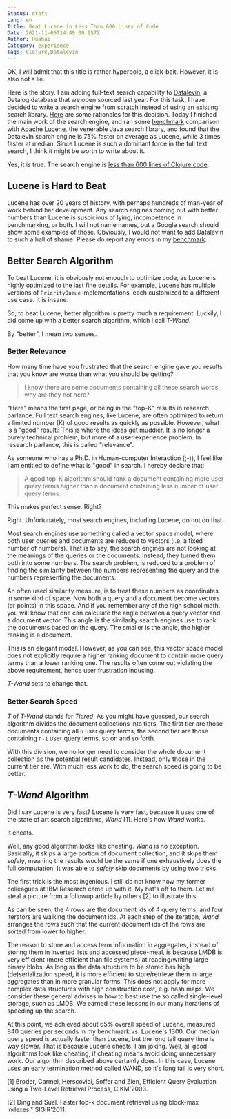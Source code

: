 ```yaml
---
Status: draft
Lang: en
Title: Beat Lucene in Less Than 600 Lines of Code
Date: 2021-11-05T14:49:00.957Z
Author: Huahai
Category: experience
Tags: Clojure,Datalevin
---
```

OK, I will admit that this title is rather hyperbole, a click-bait. However, it is also not a lie.

Here is the story. I am adding full-text search capability to [Datalevin](https://github.com/juji-io/datalevin), a Datalog database that we open sourced last year. For this task, I have decided to write a search engine from scratch instead of using an existing search library. [Here](https://github.com/juji-io/datalevin/blob/search/doc/search.md#rationale) are some rationales for this decision. Today I finished the main work of the search engine, and ran some [benchmark](https://github.com/juji-io/datalevin/tree/search/search-bench) comparison with [Apache Lucene](https://lucene.apache.org/), the venerable Java search library, and found that the Datalevin search engine is 75% faster on average as Lucene, while 3 times faster at median. Since Lucene is such a dominant force in the full text search, I think it might be worth to write about it.

Yes, it is true. The search engine is [less than 600 lines of Clojure code](https://github.com/juji-io/datalevin/blob/search/src/datalevin/search.clj).

## Lucene is Hard to Beat

Lucene has over 20 years of history, with perhaps hundreds of man-year of work behind her development. Any search engines coming out with better numbers than Lucene is suspicious of lying, incompetence in benchmarking, or both. I will not name names, but a Google search should show some examples of those. Obviously, I would not want to add Datalevin to such a hall of shame. Please do report any errors in my [benchmark](https://github.com/juji-io/datalevin/tree/search/search-bench).

## Better Search Algorithm

To beat Lucene, it is obviously not enough to optimize code, as Lucene is highly optimized to the last fine details. For example, Lucene has multiple versions of `PriorityQueue` implementations, each customized to a different use case. It is insane.

So, to beat Lucene, better algorithm is pretty much a requirement. Luckily, I did come up with a better search algorithm, which I call *T-Wand*.

By "better", I mean two senses.

### Better Relevance

How many time have you frustrated that the search engine gave you results that you know are worse than what you should be getting? 

> I know there are some documents containing all these search words, why are they not here?  

"Here" means the first page, or being in the "top-K" results in research parlance. Full text search engines, like Lucene, are often optimized to return a limited number (K) of good results as quickly as possible. However, what is a "good" result? This is where the ideas get muddier. It is no longer a purely technical problem, but more of a user experience problem. In research parlance, this is called "relevance".

As someone who has a Ph.D. in Human-computer Interaction (;-)), I feel like I am entitled to define what is "good" in search. I hereby declare that:

> A good top-K algorithm should rank a document containing more user query terms higher than a document containing less number of user query terms. 

This makes perfect sense. Right?

Right. Unfortunately, most search engines, including Lucene, do not do that. 

Most search engines use something called a vector space model, where both user queries and documents are reduced to vectors (i.e. a fixed number of numbers). That is to say, the search engines are not looking at the meanings of the queries or the documents. Instead, they turned them both into some numbers. The search problem, is reduced to a problem of finding the similarity between the numbers representing the query and the numbers representing the documents.

An often used similarity measure, is to treat these numbers as coordinates in some kind of space. Now both a query and a document become vectors (or points) in this space. And if you remember any of the high school math, you will know that one can calculate the angle between a query vector and a document vector. This angle is the similarity search engines use to rank the documents based on the query. The smaller is the angle, the higher ranking is a document.

This is an elegant model. However, as you can see, this vector space model does not explicitly require a higher ranking document to contain more query terms than a lower ranking one. The results often come out violating the above requirement, hence user frustration inducing.

*T-Wand* sets to change that.

### Better Search Speed

*T* of *T-Wand* stands for *Tiered*. As you might have guessed, our search algorithm divides the document collections into tiers. The first tier are those documents containing all `n` user query terms, the second tier are those containing `n-1` user query terms, so on and so forth.

With this division, we no longer need to consider the whole document collection as the potential result candidates. Instead, only those in the current tier are. With much less work to do, the search speed is going to be better.

## *T-Wand* Algorithm

Did I say Lucene is very fast? Lucene is very fast, because it uses one of the state of art search algorithms, *Wand* [1]. Here's how *Wand* works. 

It cheats.

Well, any good algorithm looks like cheating. *Wand* is no exception. Basically, it skips a large portion of document collection, and it skips them *safely*, meaning the results would be the same if one exhaustively does the full computation. It was able to *safely* skip documents by using two tricks. 

The first trick is the most ingenious. I still do not know how my former colleagues at IBM Research came up with it. My hat's off to them. Let me steal a picture from a followup article by others [2] to illustrate this.

As can be seen, the 4 rows are the document ids of 4 query terms, and four iterators are walking the document ids. At each step of the iteration, *Wand* arranges the rows such that the current document ids of the rows are sorted from lower to higher. 

The reason to store and access term information in aggregates, instead of
storing them in inverted lists and accessed piece-meal, is because LMDB is very
efficient (more efficient than file systems) at reading/writing large binary
blobs. As long as the data structure to be stored has high (de)serialization
speed, it is more efficient to store/retrieve them in large aggregates than in
more granular forms. This does not apply for more complex data structures with
high construction cost, e.g. hash maps. We consider these general advises in how
to best use the so called single-level storage, such as LMDB. We earned these
lessons in our many iterations of speeding up the search.

At this point, we achieved about 65%
overall speed of Lucene, measured 840 queries per seconds in my benchmark vs.
Lucene's 1300. Our median query speed is actually faster than Lucene, but
the long tail query time is way slower. That is because Lucene cheats. I am
joking. Well, all good algorithms look like cheating, if cheating means avoid
doing unnecessary work. Our algorithm described above certainly does. In this case, Lucene uses an early termination method called WAND, so it's long tail is very short.

\[1] Broder, Carmel, Herscovici, Soffer and Zien, Efficient Query Evaluation using a Two-Level Retrieval Process, CIKM'2003.

\[2] Ding and Suel. Faster top-k document retrieval using block-max indexes." SIGIR'2011.